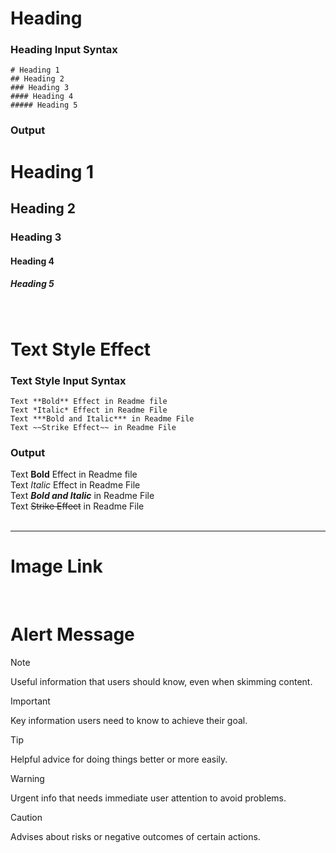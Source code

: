 
# Heading 

### Heading Input Syntax
```
# Heading 1
## Heading 2
### Heading 3
#### Heading 4
##### Heading 5
```

### Output

# Heading 1
## Heading 2
### Heading 3
#### Heading 4
##### Heading 5
<br>


# Text Style Effect

### Text Style Input Syntax
```
Text **Bold** Effect in Readme file
Text *Italic* Effect in Readme File
Text ***Bold and Italic*** in Readme File
Text ~~Strike Effect~~ in Readme File
```

### Output
Text **Bold** Effect in Readme file  <br>
Text *Italic* Effect in Readme File  <br>
Text ***Bold and Italic*** in Readme File  <br>
Text ~~Strike Effect~~ in Readme File  <br>
<br>

---

# Image Link 

<br>


# Alert Message 

> [!NOTE]
> Useful information that users should know, even when skimming content.

> [!IMPORTANT]
> Key information users need to know to achieve their goal.

> [!TIP]
> Helpful advice for doing things better or more easily.

> [!WARNING]
> Urgent info that needs immediate user attention to avoid problems.

> [!CAUTION]
> Advises about risks or negative outcomes of certain actions.
